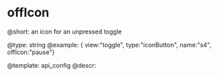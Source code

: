 offIcon
=============

@short:
	 an icon for an unpressed toggle

@type: string 
@example:
{ view:"toggle", type:"iconButton", name:"s4", offIcon:"pause"}

@template:	api_config
@descr:


